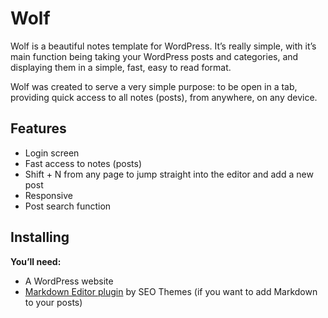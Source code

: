 # Wolf
Wolf is a beautiful notes template for WordPress. It’s really simple, with it’s main function being taking your WordPress posts and categories, and displaying them in a simple, fast, easy to read format.

Wolf was created to serve a very simple purpose: to be open in a tab, providing quick access to all notes (posts), from anywhere, on any device.

## Features
* Login screen
* Fast access to notes (posts)
* Shift + N from any page to jump straight into the editor and add a new post
* Responsive
* Post search function

## Installing
**You’ll need:**
* A WordPress website
* [Markdown Editor plugin](https://wordpress.org/plugins/markdown-editor/) by SEO Themes (if you want to add Markdown to your posts)